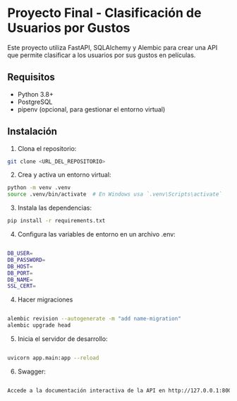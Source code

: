 # Proyecto Final - Clasificación de Usuarios por Gustos

Este proyecto utiliza FastAPI, SQLAlchemy y Alembic para crear una API que permite clasificar a los usuarios por sus gustos en películas.

## Requisitos

- Python 3.8+
- PostgreSQL
- pipenv (opcional, para gestionar el entorno virtual)

## Instalación

1. Clona el repositorio:

```sh
git clone <URL_DEL_REPOSITORIO>

```
2. Crea y activa un entorno virtual:
```sh
python -m venv .venv
source .venv/bin/activate  # En Windows usa `.venv\Scripts\activate`

```
3. Instala las dependencias:
```sh
pip install -r requirements.txt

```
4. Configura las variables de entorno en un archivo .env:
```sh

DB_USER=
DB_PASSWORD=
DB_HOST=
DB_PORT=
DB_NAME=
SSL_CERT=

```
4. Hacer migraciones
```sh

alembic revision --autogenerate -m "add name-migration"
alembic upgrade head

```
5. Inicia el servidor de desarrollo:
```sh

uvicorn app.main:app --reload

```
6. Swagger:
```sh

Accede a la documentación interactiva de la API en http://127.0.0.1:8000/docs.

